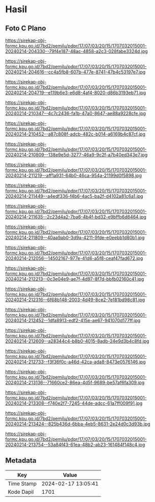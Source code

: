 # Hasil

## Foto C Plano

https://sirekap-obj-formc.kpu.go.id/7bd2/pemilu/pdpr/17/07/03/20/15/1707032015001-20240214-204330--79f4e187-48ac-4858-a2c3-028fabe3324d.jpg

https://sirekap-obj-formc.kpu.go.id/7bd2/pemilu/pdpr/17/07/03/20/15/1707032015001-20240214-204616--cc4a5fb8-607b-477e-8741-47b4c53197e7.jpg

https://sirekap-obj-formc.kpu.go.id/7bd2/pemilu/pdpr/17/07/03/20/15/1707032015001-20240214-204719--e119b6e3-e6d8-4af4-8020-d86b3193eb71.jpg

https://sirekap-obj-formc.kpu.go.id/7bd2/pemilu/pdpr/17/07/03/20/15/1707032015001-20240214-210347--4c7c2436-fa1b-47a0-8647-ae88a9228cfe.jpg

https://sirekap-obj-formc.kpu.go.id/7bd2/pemilu/pdpr/17/07/03/20/15/1707032015001-20240214-210452--a87c808f-adcb-482c-b014-a6169b4c87cf.jpg

https://sirekap-obj-formc.kpu.go.id/7bd2/pemilu/pdpr/17/07/03/20/15/1707032015001-20240214-210809--138e9e5d-3277-46a9-9c2f-a7b40ed343e7.jpg

https://sirekap-obj-formc.kpu.go.id/7bd2/pemilu/pdpr/17/07/03/20/15/1707032015001-20240214-211219--aff1a931-64b0-46ca-954a-21199d0f5898.jpg

https://sirekap-obj-formc.kpu.go.id/7bd2/pemilu/pdpr/17/07/03/20/15/1707032015001-20240214-211449--a4edf336-f4b6-4ac5-ba2f-d4102a81c6a1.jpg

https://sirekap-obj-formc.kpu.go.id/7bd2/pemilu/pdpr/17/07/03/20/15/1707032015001-20240214-211635--2c23d4a2-7ba6-4b4f-bd32-e9bffb6d8464.jpg

https://sirekap-obj-formc.kpu.go.id/7bd2/pemilu/pdpr/17/07/03/20/15/1707032015001-20240214-211809--40aa9ab0-3d9a-4211-9fde-e0eebb1d80b1.jpg

https://sirekap-obj-formc.kpu.go.id/7bd2/pemilu/pdpr/17/07/03/20/15/1707032015001-20240214-212056--14502167-977e-41d6-a5f8-ceaf47fad672.jpg

https://sirekap-obj-formc.kpu.go.id/7bd2/pemilu/pdpr/17/07/03/20/15/1707032015001-20240214-212213--0c3e04e9-ae7f-4d97-8f7d-bbfb02160c41.jpg

https://sirekap-obj-formc.kpu.go.id/7bd2/pemilu/pdpr/17/07/03/20/15/1707032015001-20240214-212316--6f68b148-2003-4d49-8ce2-7e181bd98c81.jpg

https://sirekap-obj-formc.kpu.go.id/7bd2/pemilu/pdpr/17/07/03/20/15/1707032015001-20240214-212452--1dfa8913-edf2-415e-ae67-941070d177ff.jpg

https://sirekap-obj-formc.kpu.go.id/7bd2/pemilu/pdpr/17/07/03/20/15/1707032015001-20240214-212609--a28344c4-b8b0-4015-8adb-24e9d3b4c8fd.jpg

https://sirekap-obj-formc.kpu.go.id/7bd2/pemilu/pdpr/17/07/03/20/15/1707032015001-20240214-212733--f3f36f0c-a46d-42ca-ada8-8473e0576146.jpg

https://sirekap-obj-formc.kpu.go.id/7bd2/pemilu/pdpr/17/07/03/20/15/1707032015001-20240214-213136--71660ce2-86ea-4d5f-9689-be57af6fa309.jpg

https://sirekap-obj-formc.kpu.go.id/7bd2/pemilu/pdpr/17/07/03/20/15/1707032015001-20240214-213308--f740e2f7-7245-44de-adcc-61a7ff009f91.jpg

https://sirekap-obj-formc.kpu.go.id/7bd2/pemilu/pdpr/17/07/03/20/15/1707032015001-20240214-213424--825b436d-6bba-4eb5-8631-2e24d0c3d93b.jpg

https://sirekap-obj-formc.kpu.go.id/7bd2/pemilu/pdpr/17/07/03/20/15/1707032015001-20240214-213754--53a84f43-61ea-48b2-ab23-161484f148c4.jpg


## Metadata

| Key        | Value               |
| ---------- | ------------------- |
| Time Stamp | 2024-02-17 13:05:41 |
| Kode Dapil | 1701                |



